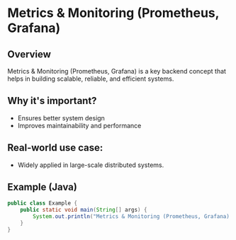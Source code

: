 # Metrics & Monitoring (Prometheus, Grafana)

## Overview
Metrics & Monitoring (Prometheus, Grafana) is a key backend concept that helps in building scalable, reliable, and efficient systems.

## Why it's important?
- Ensures better system design
- Improves maintainability and performance

## Real-world use case:
- Widely applied in large-scale distributed systems.

## Example (Java)
```java
public class Example {
    public static void main(String[] args) {
        System.out.println("Metrics & Monitoring (Prometheus, Grafana) example running...");
    }
}
```

